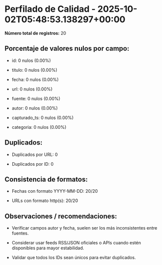 # Perfilado de Calidad - 2025-10-02T05:48:53.138297+00:00

**Número total de registros:** 20


## Porcentaje de valores nulos por campo:

- id: 0 nulos (0.00%)

- titulo: 0 nulos (0.00%)

- fecha: 0 nulos (0.00%)

- url: 0 nulos (0.00%)

- fuente: 0 nulos (0.00%)

- autor: 0 nulos (0.00%)

- capturado_ts: 0 nulos (0.00%)

- categoria: 0 nulos (0.00%)


## Duplicados:

- Duplicados por URL: 0

- Duplicados por ID: 0


## Consistencia de formatos:

- Fechas con formato YYYY-MM-DD: 20/20

- URLs con formato http(s): 20/20


## Observaciones / recomendaciones:

- Verificar campos autor y fecha, suelen ser los más inconsistentes entre fuentes.

- Considerar usar feeds RSS/JSON oficiales o APIs cuando estén disponibles para mayor estabilidad.

- Validar que todos los IDs sean únicos para evitar duplicados.
